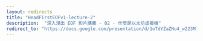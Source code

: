 ```yaml
---
layout: redirects
title: "HeadFirstEOFv1-lecture-2"
description:  "深入淺出 EOF 影片講義 - 02 - 什麼是以太坊虛擬機"
redirect_to: "https://docs.google.com/presentation/d/1oTdYZaZNu4_w223Mlz7Kf0TT5yYvO8eTuolzGpK4WR4/edit?usp=sharing"
---
```

